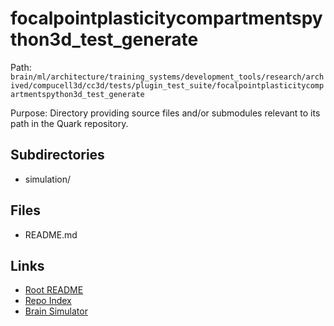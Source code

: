# focalpointplasticitycompartmentspython3d_test_generate

Path: `brain/ml/architecture/training_systems/development_tools/research/archived/compucell3d/cc3d/tests/plugin_test_suite/focalpointplasticitycompartmentspython3d_test_generate`

Purpose: Directory providing source files and/or submodules relevant to its path in the Quark repository.

## Subdirectories
- simulation/

## Files
- README.md

## Links
- [Root README](../../../../../../../../../../../README.md)
- [Repo Index](../../../../../../../../../../../repo_index.json)
- [Brain Simulator](../../../../../../../../../../../brain/architecture/brain_simulator.py)
